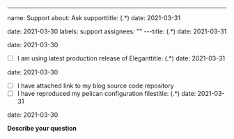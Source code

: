 ---
name: Support
about: Ask supporttitle: (.*)
date: 2021-03-31

date: 2021-03-30
labels: support
assignees: ""
---title: (.*)
date: 2021-03-31

date: 2021-03-30

- [ ] I am using latest production release of Eleganttitle: (.*)
date: 2021-03-31

date: 2021-03-30

- [ ] I have attached link to my blog source code repository
- [ ] I have reproduced my pelican configuration filestitle: (.*)
date: 2021-03-31

date: 2021-03-30

**Describe your question**
